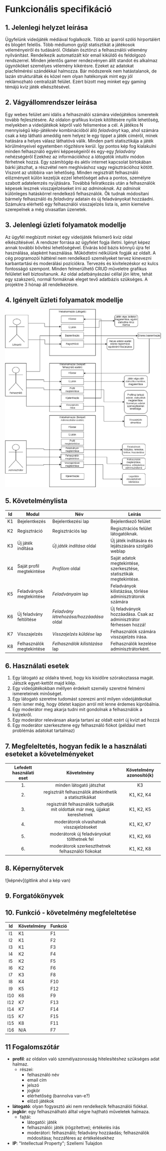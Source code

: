 # Funkcionális specifikáció
## 1. Jelenlegi helyzet leírása
Ügyfelünk videójáték médiával foglalkozik. Több az iparról szóló hírportálért és blogért felelős.
Több médiumon gyűjt statisztikát a játékosok véleményeiről és tudásáról. Oldalain ösztönzi a felhasználói vélemény nyilvánítást. Rendelkezik automatizált kör email kiküldő és feldolgozó rendszerrel. Minden jelentős gamer rendezvényen állít standot és alkalmaz ügynököket személyes vélemény kikérésre. Ezeket az adatokat piacfelmérési szándékkal halmozza.
Bár módszereik nem hatástalanok, de lazán strukturáltak és közel nem olyan hatékonyak mint egy jól reklámozható centralizált felület.
Ezért bízott meg minket egy gaming témájú kvíz játék elkészítésével.

## 2. Vágyállomrendszer leírása
Egy webes felület ami idális a felhasználói számára videójátékos ismereteik tovább fejlesztésére.
Az oldalon grafikus kvízek kitöltésére nyílik lehetőség, melyekben a videójátékok képről való felismerése a cél. A játékos N mennyiségű kép-játéknév kombinációból álló _feladványt_ kap, ahol számára csak a kép látható ameddig nem helyez le egy tippet a játék címéről, minek hatására a helyes válasz láthatóvá válik.
Minden parti statisztikája a játék körülményeivel egyetemben rögzítésre kerül. Így pontos kép fog kialakulni minden felhasználó egyéni képpeségeiről és egy-egy _feladvány_ nehézségéről Ezekhez az információkhoz a _látogatók_ intuitív módon férhetnek hozzá.
Egy számítógép és aktív internet kapcsolat birtokában bárki játszhat, a részvétel nem meghíváshoz vagy regisztrációhoz kötött. Viszont az utóbbira van lehetőség. Minden regisztrált felhasználó előzményeit külön kezeljük ezzel lehetőséget adva a pontos, személyre szabott adatelemzés nyújtására. Továbbá feliratkozás után a felhasználók képesek lesznek visszajelzéseket írni az _adminoknak_.
Az _adminok_ különleges hatáskörrel rendelkező felhasználók. Ők tudnak módosítani bármely felhasználó és _feladvány_ adatain és új feladványokat hozzáadni. Számukra elérhető egy felhasználói visszajelzés lista is, amin kiemelve szerepelnek a még olvasatlan üzenetek.

## 3. Jelenlegi üzleti folyamatok modellje
Az ügyfél megbízott minket egy videójáték felismerő kvíz oldal elkészítésével.
A rendszer forrása az ügyfelet fogja illetni. Igényt képez annak további bővítési lehetőségével. Elvárás kód bázis könnyű újra fel használása, alapként használása.
Működtetni nélkülünk fogják az oldalt. A cég programozói háttérel nem rendelkező személyeket tervez kinevezni karbantartási és moderálási pozíciókra. Tervezés és kivitelezéskor ez kulcs fontosságó szempont. Minden felmerülhető CRUD műveletre grafikus felületet kell biztosítanunk.
Az oldal adatbányászási céllal jön létre, tehát egy szakszerű, normál formáknak eleget tevő adatbázis szükséges.
A projektre 3 hónap áll rendelkezésre.

## 4. Igényelt üzleti folyamatok modellje

![Image](Képek/uzleti_folyamatok.jpg)

## 5. Követelménylista
| Id | Modul | Név | Leírás |
| :---: | --- | --- | --- |
| K1 | Bejelentkezés | Bejelentkezési lap | Bejelentkező felület |
| K2 | Regisztráció | Regisztrációs lap |Regisztrációs felület látogatóknak. |
| K3 | Új játék indítása | *Új játék indítása* oldal | Új játék indítására és lejátszására szolgáló weblap |
| K4 | Saját profil megtekintése | *Profilom* oldal | Saját adatok megtekintése, szerkesztése, statisztikák megtekintése. |
| K5 | Feladványok megtekintése | *Feladványaim* lap | Feladványok kilistázása, törlése adminisztrátorok számára |
| K6 | Új feladvány feltöltése | *Feladvány létrehozása/hozzáadása* oldal | Új feladványok hozzáadása. Csak az adminisztrátor férhessen hozzá! |
| K7 | Visszajelzés | *Visszajelzés küldése* lap | Felhasználók számára visszajelzés írása. |
| K8 | Felhasználók megtekintése | *Felhasználók kilistázása* lap | Felhasználók kezelése adminisztrátorként. |


## 6. Használati esetek
1. Egy látogató az oldalra téved, hogy kis kisidőre szórakoztassa magát. Játszik egyet-kettőt majd kilép.
2. Egy videójátékokban méllyen érdekelt személy szeretné felmérni ismereteinek minőséget.
3. Egy látogató szeretne tudomást szerezni arról milyen videójátékokat nem ismer még, hogy ötletet kapjon arról mit lenne érdemes kipróbálnia.
4. Egy moderátor meg akarja tudni mit gondolnak a felhasználók a kvízekről.
5. Egy moderátor relevánsan akarja tartani az oldalt ezért új kvízt ad hozzá
6. Egy moderátor szerkesztene egy felhasználó fiókot (például mert problémás adatokat tartalmaz)

## 7. Megfeleltetés, hogyan fedik le a használati eseteket a követelményeket
| Lefedett használati eset | Követelmény | Követelmény azonosító(k) |
| :---: | :---: | :---: |
| 1. | minden látogató játszhat | K3 |
| 2. | regisztrált felhasználók áttekinthetik a statisztikáikat | K1, K2, K4 |
| 3. | regisztrált felhasználók tudhatják mit oldottak már meg, újjakat kereshetnek | K1, K2, K5 |
| 4. | moderátorok olvashatnak visszajelzéseket | K1, K2, K7 |
| 5. | moderátorok új feladványokat tölthetnek fel | K1, K2, K6 |
| 6. | moderátorok szerkeszthetnek felhasználói fiókokat | K1, K2, K8 |

## 8. Képernyőtervek

![képnév](gitlink ahol a kép van)

## 9. Forgatókönyvek

## 10. Funkció - követelmény megfeleltetése

| Id | Követelmény | Funkció |
| :---: | --- | --- |
| I1 |  K1 | F1 |
| I2 |  K1 | F2 |
| I3 |  K1 | F3 |
| I4 |  K2 | F4 |
| I5 |  K2 | F5 |
| I6 |  K2 | F6 |
| I7 |  K3 | F8 |
| I8 |  K4 | F10 |
| I9 |  K5 | F12 |
| I10 | K6 | F9 |
| I12 | K7 | F13 |
| I14 | K7 | F14 |
| I15 | K7 | F15 |
| I15 | K8 | F11 |
| I16 | N/A | F7 |

## 11 Fogalomszótár
+ **profil**: az oldalon való személyazonosság hitelesítéshez szükséges adat halmaz.
    * részei:
        - felhasználó név
        - email cím
        - jelszó
        - jogkör
		- elérhetőség (bannolva van-e?)
		- előző játékok
+ **látogató**: olyan fogyasztó aki nem rendelkezik felhasználói fiókkal.
+ **jogkör**: egy felhasználható álltal végre hajtható műveletek halmaza.
    * fajtái:
        - látogatói: játék
        - felhasználói: játék (rögzítettve); értékelés írás
        - moderátori: felhasználó; feladvány hozzáadás; felhasználók módosítása; hozzáféres az értékelésekhez
+ **IP**: "Intellectual Property"; Szellemi Tulajdon
